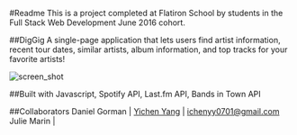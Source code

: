 #Readme
This is a project completed at Flatiron School by students in the Full Stack Web Development June 2016 cohort.

##DigGig
A single-page application that lets users find artist information, recent tour dates, similar artists, album information, and top tracks for your favorite artists!

![screen_shot](http://g.recordit.co/pizquA4WmO.gif)

##Built with
Javascript, Spotify API, Last.fm API, Bands in Town API

##Collaborators
Daniel Gorman | 
[Yichen Yang](https://github.com/yicheny001/) | ichenyy0701@gmail.com
Julie Marin |
